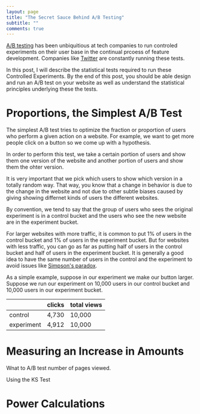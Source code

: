 ```yaml
---
layout: page
title: "The Secret Sauce Behind A/B Testing"
subtitle: ""
comments: true
---
```


[A/B testing](http://en.wikipedia.org/wiki/A/B_testing) has been
unbiquitious at tech companies to run controled experiments on their
user base in the continual prcoess of feature development.  Companies
like [Twitter](https://blog.twitter.com/2013/experiments-twitter)
are constantly running these tests.

In this post, I will describe the statistical tests required to run
these Controlled Experiments.  By the end of this post, you should
be able design and run an A/B test on your website as well as
understand the statistical principles underlying these the tests.

# Proportions, the Simplest A/B Test

The simplest A/B test tries to optimize the fraction or proportion
of users who perform a given action on a website. For example, we
want to get more people click on a button so we come up with a
hypothesis.

In order to perform this test, we take a certain portion of users
and show them one version of the website and another
portion of users and show them the ohter version.

It is very important that we pick which users to show which version
in a totally random way.  That way, you know that a change in
behavior is due to the change in the website and not due to other
subtle biases caused by giving showing differnet kinds of users the
different websites.

By convention, we tend to say that the group of users who
sees the original experiment is in a control bucket
and the users who see the new website are in the
experiment bucket. 

For larger websites with more traffic,
it is common to put 1% of users in the control bucket and 1% of
users in the experiment bucket.  But for websites with less traffic,
you can go as far as putting half of users in the control bucket
and half of users in the experiment bucket.  It is generally a good
idea to have the same number of users in the control and the
experiment to avoid issues like [Simpson's
paradox](http://en.wikipedia.org/wiki/Simpson's_paradox).

As a simple example, suppose in our experiment we make our button
larger. Suppose we run our experiment on 10,000 users in our control
bucket and 10,000 users in our experiment bucket.

|            | clicks | total views |
| ---------- | ------ | ----------- |
| control    |  4,730 |     10,000  |
| experiment |  4,912 |     10,000  |

# Measuring an Increase in Amounts

Wnat to A/B test number of pages viewed.

Using the KS Test

# Power Calculations 


